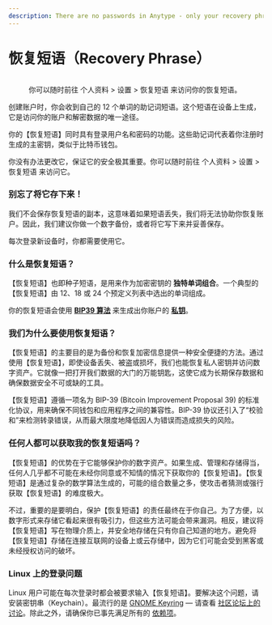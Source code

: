 ```yaml
---
description: There are no passwords in Anytype - only your recovery phrase.
---
```


# 恢复短语（Recovery Phrase）

<figure><img src="../../.gitbook/assets/Screenshot 2023-08-17 at 18.31.38.png" alt=""><figcaption><p>你可以随时前往 个人资料 > 设置 > 恢复短语 来访问你的恢复短语。</p></figcaption></figure>

创建账户时，你会收到自己的 12 个单词的助记词短语。这个短语在设备上生成，它是访问你的账户和解密数据的唯一途径。

你的【恢复短语】同时具有登录用户名和密码的功能。这些助记词代表着你注册时生成的主密钥，类似于比特币钱包。

你没有办法更改它，保证它的安全极其重要。你可以随时前往 个人资料 > 设置 > 恢复短语 来访问它。

### 别忘了将它存下来！

我们不会保存恢复短语的副本，这意味着如果短语丢失，我们将无法协助你恢复账户。因此，我们建议你做一个数字备份，或者将它写下来并妥善保存。

每次登录新设备时，你都需要使用它。

### 什么是恢复短语？

【恢复短语】也即种子短语，是用来作为加密密钥的 **独特单词组合**。一个典型的【恢复短语】由 12、18 或 24 个预定义列表中选出的单词组成。

你的恢复短语会使用 [**BIP39 算法**](https://medium.com/coinmonks/mnemonic-generation-bip39-simply-explained-e9ac18db9477) 来生成出你账户的 [**私钥**](https://en.wikipedia.org/wiki/Public-key\_cryptography)。

### 我们为什么要使用恢复短语？

【恢复短语】的主要目的是为备份和恢复加密信息提供一种安全便捷的方法。通过使用【恢复短语】，即使设备丢失、被盗或损坏，我们也能恢复私人密钥并访问数字资产。它就像一把打开我们数据的大门的万能钥匙，这使它成为长期保存数据和确保数据安全不可或缺的工具。

【恢复短语】遵循一项名为 BIP-39 (Bitcoin Improvement Proposal 39) 的标准化协议，用来确保不同钱包和应用程序之间的兼容性。BIP-39 协议还引入了“校验和”来检测转录错误，从而最大限度地降低因人为错误而造成损失的风险。

### 任何人都可以获取我的恢复短语吗？

【恢复短语】的优势在于它能够保护你的数字资产。如果生成、管理和存储得当，任何人几乎都不可能在未经你同意或不知情的情况下获取你的【恢复短语】。【恢复短语】是通过复杂的数学算法生成的，可能的组合数量之多，使攻击者猜测或强行获取【恢复短语】的难度极大。

不过，重要的是要明白，保护【恢复短语】的责任最终在于你自己。为了方便，以数字形式来存储它看起来很有吸引力，但这些方法可能会带来漏洞。相反，建议将【恢复短语】写在物理介质上，并安全地存储在只有你自己知道的地方。避免将【恢复短语】存储在连接互联网的设备上或云存储中，因为它们可能会受到黑客或未经授权访问的破坏。

### Linux 上的登录问题

Linux 用户可能在每次登录时都会被要求输入【恢复短语】。要解决这个问题，请安装密钥串（Keychain）。最流行的是 [GNOME Keyring](https://wiki.gnome.org/Projects/GnomeKeyring) — 请查看 [社区论坛上的讨论](https://community.anytype.io/t/linux-version-does-not-keep-me-logged-in/4859)。除此之外，请确保你已事先满足所有的 [依赖项](https://github.com/anyproto/anytype-ts#dependencies)。
